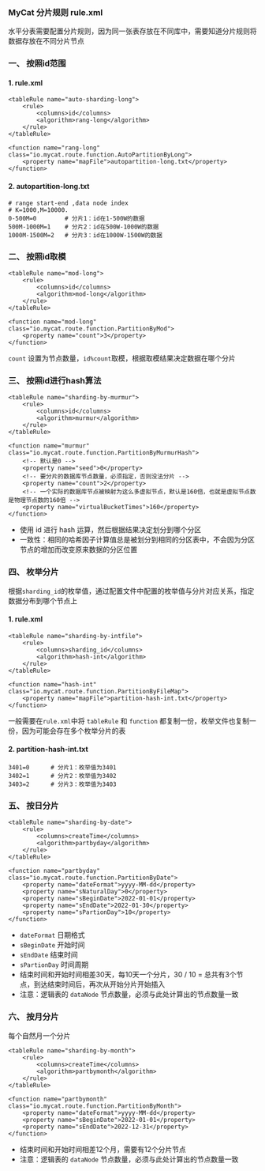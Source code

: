### MyCat 分片规则 rule.xml
水平分表需要配置分片规则，因为同一张表存放在不同库中，需要知道分片规则将数据存放在不同分片节点

### 一、 按照id范围
#### 1. rule.xml
```
<tableRule name="auto-sharding-long">
    <rule>
        <columns>id</columns>
        <algorithm>rang-long</algorithm>
    </rule>
</tableRule>

<function name="rang-long" class="io.mycat.route.function.AutoPartitionByLong">
    <property name="mapFile">autopartition-long.txt</property>
</function>
```

#### 2. autopartition-long.txt
```
# range start-end ,data node index
# K=1000,M=10000.
0-500M=0        # 分片1：id在1-500W的数据
500M-1000M=1    # 分片2：id在500W-1000W的数据
1000M-1500M=2   # 分片3：id在1000W-1500W的数据
```


### 二、 按照id取模  
```
<tableRule name="mod-long">
    <rule>
        <columns>id</columns>
        <algorithm>mod-long</algorithm>
    </rule>
</tableRule>

<function name="mod-long" class="io.mycat.route.function.PartitionByMod">
    <property name="count">3</property>
</function>
```

`count` 设置为节点数量，`id%count`取模，根据取模结果决定数据在哪个分片


### 三、 按照id进行hash算法
```
<tableRule name="sharding-by-murmur">
    <rule>
        <columns>id</columns>
        <algorithm>murmur</algorithm>
    </rule>
</tableRule>

<function name="murmur" class="io.mycat.route.function.PartitionByMurmurHash">
    <!-- 默认是0 -->
    <property name="seed">0</property>
    <!-- 要分片的数据库节点数量，必须指定，否则没法分片 -->
    <property name="count">2</property>
    <!-- 一个实际的数据库节点被映射为这么多虚拟节点，默认是160倍，也就是虚拟节点数是物理节点数的160倍 -->
    <property name="virtualBucketTimes">160</property>
</function>
```

* 使用 id 进行 hash 运算，然后根据结果决定划分到哪个分区
* 一致性：相同的哈希因子计算值总是被划分到相同的分区表中，不会因为分区节点的增加而改变原来数据的分区位置

 
 
### 四、 枚举分片
根据`sharding_id`的枚举值，通过配置文件中配置的枚举值与分片对应关系，指定数据分布到哪个节点上

#### 1. rule.xml
```
<tableRule name="sharding-by-intfile">
    <rule>
        <columns>sharding_id</columns>
        <algorithm>hash-int</algorithm>
    </rule>
</tableRule>

<function name="hash-int" class="io.mycat.route.function.PartitionByFileMap">
    <property name="mapFile">partition-hash-int.txt</property>
</function>
```

一般需要在`rule.xml`中将 `tableRule` 和 `function` 都复制一份，枚举文件也复制一份，因为可能会存在多个枚举分片的表

#### 2. partition-hash-int.txt
```
3401=0      # 分片1：枚举值为3401
3402=1      # 分片2：枚举值为3402
3403=2      # 分片3：枚举值为3403
```


### 五、 按日分片
```
<tableRule name="sharding-by-date">
    <rule>
        <columns>createTime</columns>
        <algorithm>partbyday</algorithm>
    </rule>
</tableRule>

<function name="partbyday" class="io.mycat.route.function.PartitionByDate">
    <property name="dateFormat">yyyy-MM-dd</property>
    <property name="sNaturalDay">0</property>
    <property name="sBeginDate">2022-01-01</property>
    <property name="sEndDate">2022-01-30</property>
    <property name="sPartionDay">10</property>
</function>
```

* `dateFormat`  日期格式
* `sBeginDate`  开始时间
* `sEndDate`    结束时间
* `sPartionDay` 时间周期
* 结束时间和开始时间相差30天，每10天一个分片，30 / 10 = 总共有3个节点，到达结束时间后，再次从开始分片开始插入
* 注意：逻辑表的 `dataNode` 节点数量，必须与此处计算出的节点数量一致


### 六、 按月分片
每个自然月一个分片

```
<tableRule name="sharding-by-month">
    <rule>
        <columns>createTime</columns>
        <algorithm>partbymonth</algorithm>
    </rule>
</tableRule>

<function name="partbymonth" class="io.mycat.route.function.PartitionByMonth">
    <property name="dateFormat">yyyy-MM-dd</property>
    <property name="sBeginDate">2022-01-01</property>
    <property name="sEndDate">2022-12-31</property>
</function>
```



* 结束时间和开始时间相差12个月，需要有12个分片节点
* 注意：逻辑表的 `dataNode` 节点数量，必须与此处计算出的节点数量一致
